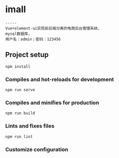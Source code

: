 # imall
```
-----
Vue+element-ui实现前后端分离的电商后台管理系统，
mysql数据库，
用户名：admin；密码：123456
```
## Project setup
```
npm install
```

### Compiles and hot-reloads for development
```
npm run serve
```

### Compiles and minifies for production
```
npm run build
```

### Lints and fixes files
```
npm run lint
```

### Customize configuration

